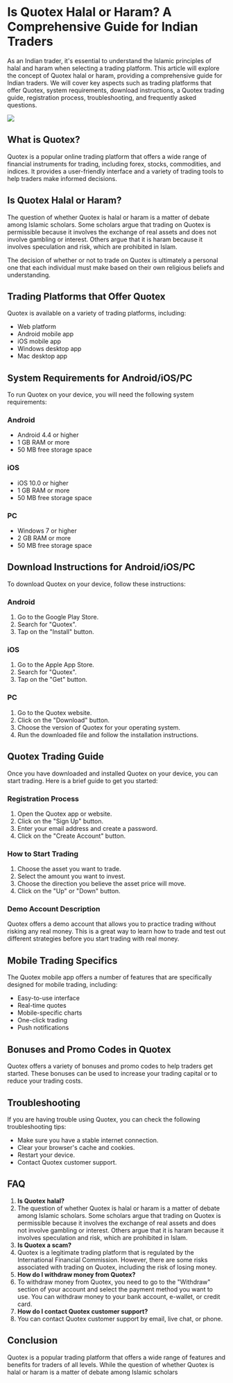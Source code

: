 # Is Quotex Halal or Haram? A Comprehensive Guide for Indian Traders

As an Indian trader, it\'s essential to understand the Islamic
principles of halal and haram when selecting a trading platform. This
article will explore the concept of Quotex halal or haram, providing a
comprehensive guide for Indian traders. We will cover key aspects such
as trading platforms that offer Quotex, system requirements, download
instructions, a Quotex trading guide, registration process,
troubleshooting, and frequently asked questions.

[![](https://static.quotex.io/files/4_en/300_250.jpg)](https://traff.sbs/brokerqxlid)

## What is Quotex?

Quotex is a popular online trading platform that offers a wide range of
financial instruments for trading, including forex, stocks, commodities,
and indices. It provides a user-friendly interface and a variety of
trading tools to help traders make informed decisions.

## Is Quotex Halal or Haram?

The question of whether Quotex is halal or haram is a matter of debate
among Islamic scholars. Some scholars argue that trading on Quotex is
permissible because it involves the exchange of real assets and does not
involve gambling or interest. Others argue that it is haram because it
involves speculation and risk, which are prohibited in Islam.

The decision of whether or not to trade on Quotex is ultimately a
personal one that each individual must make based on their own religious
beliefs and understanding.

## Trading Platforms that Offer Quotex

Quotex is available on a variety of trading platforms, including:

-   Web platform
-   Android mobile app
-   iOS mobile app
-   Windows desktop app
-   Mac desktop app

## System Requirements for Android/iOS/PC

To run Quotex on your device, you will need the following system
requirements:

### Android

-   Android 4.4 or higher
-   1 GB RAM or more
-   50 MB free storage space

### iOS

-   iOS 10.0 or higher
-   1 GB RAM or more
-   50 MB free storage space

### PC

-   Windows 7 or higher
-   2 GB RAM or more
-   50 MB free storage space

## Download Instructions for Android/iOS/PC

To download Quotex on your device, follow these instructions:

### Android

1.  Go to the Google Play Store.
2.  Search for "Quotex".
3.  Tap on the "Install" button.

### iOS

1.  Go to the Apple App Store.
2.  Search for "Quotex".
3.  Tap on the "Get" button.

### PC

1.  Go to the Quotex website.
2.  Click on the "Download" button.
3.  Choose the version of Quotex for your operating system.
4.  Run the downloaded file and follow the installation instructions.

## Quotex Trading Guide

Once you have downloaded and installed Quotex on your device, you can
start trading. Here is a brief guide to get you started:

### Registration Process

1.  Open the Quotex app or website.
2.  Click on the "Sign Up" button.
3.  Enter your email address and create a password.
4.  Click on the "Create Account" button.

### How to Start Trading

1.  Choose the asset you want to trade.
2.  Select the amount you want to invest.
3.  Choose the direction you believe the asset price will move.
4.  Click on the "Up" or "Down" button.

### Demo Account Description

Quotex offers a demo account that allows you to practice trading without
risking any real money. This is a great way to learn how to trade and
test out different strategies before you start trading with real money.

## Mobile Trading Specifics

The Quotex mobile app offers a number of features that are specifically
designed for mobile trading, including:

-   Easy-to-use interface
-   Real-time quotes
-   Mobile-specific charts
-   One-click trading
-   Push notifications

## Bonuses and Promo Codes in Quotex

Quotex offers a variety of bonuses and promo codes to help traders get
started. These bonuses can be used to increase your trading capital or
to reduce your trading costs.

## Troubleshooting

If you are having trouble using Quotex, you can check the following
troubleshooting tips:

-   Make sure you have a stable internet connection.
-   Clear your browser\'s cache and cookies.
-   Restart your device.
-   Contact Quotex customer support.

## FAQ

1.  **Is Quotex halal?**
2.  The question of whether Quotex is halal or haram is a matter of
    debate among Islamic scholars. Some scholars argue that trading on
    Quotex is permissible because it involves the exchange of real
    assets and does not involve gambling or interest. Others argue that
    it is haram because it involves speculation and risk, which are
    prohibited in Islam.
3.  **Is Quotex a scam?**
4.  Quotex is a legitimate trading platform that is regulated by the
    International Financial Commission. However, there are some risks
    associated with trading on Quotex, including the risk of losing
    money.
5.  **How do I withdraw money from Quotex?**
6.  To withdraw money from Quotex, you need to go to the
    "Withdraw" section of your account and select the payment
    method you want to use. You can withdraw money to your bank account,
    e-wallet, or credit card.
7.  **How do I contact Quotex customer support?**
8.  You can contact Quotex customer support by email, live chat, or
    phone.

## Conclusion

Quotex is a popular trading platform that offers a wide range of
features and benefits for traders of all levels. While the question of
whether Quotex is halal or haram is a matter of debate among Islamic
scholars

